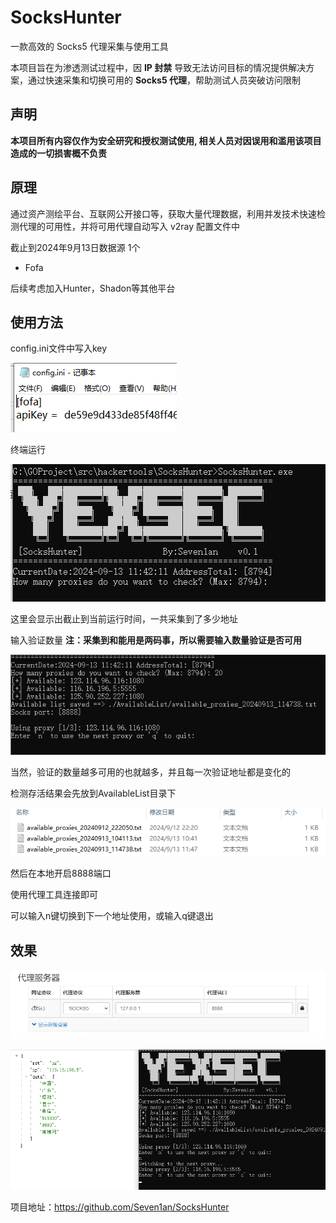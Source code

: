 # SocksHunter

一款高效的 Socks5 代理采集与使用工具

本项目旨在为渗透测试过程中，因 **IP 封禁** 导致无法访问目标的情况提供解决方案，通过快速采集和切换可用的 **Socks5 代理**，帮助测试人员突破访问限制



## 声明

**本项目所有内容仅作为安全研究和授权测试使用, 相关人员对因误用和滥用该项目造成的一切损害概不负责**



## 原理

通过资产测绘平台、互联网公开接口等，获取大量代理数据，利用并发技术快速检测代理的可用性，并将可用代理自动写入 v2ray 配置文件中



截止到2024年9月13日数据源  1个

- Fofa

后续考虑加入Hunter，Shadon等其他平台



## 使用方法

config.ini文件中写入key

 ![image-20240913143624936](./img/image-20240913143624936.png)

终端运行

 ![image-20240913114219626](./img/image-20240913114219626.png)



这里会显示出截止到当前运行时间，一共采集到了多少地址 	

输入验证数量 	**注：采集到和能用是两码事，所以需要输入数量验证是否可用**

 ![image-20240913114758265](./img/image-20240913114751185.png)

当然，验证的数量越多可用的也就越多，并且每一次验证地址都是变化的

检测存活结果会先放到AvailableList目录下

 ![image-20240913115122898](./img/image-20240913115122898.png)

然后在本地开启8888端口

使用代理工具连接即可

可以输入n键切换到下一个地址使用，或输入q键退出



## 效果

 ![image-20240913142921321](./img/image-20240913142921321.png)

 ![image-20240913143031253](./img/image-20240913143031253.png)


项目地址：https://github.com/Seven1an/SocksHunter
